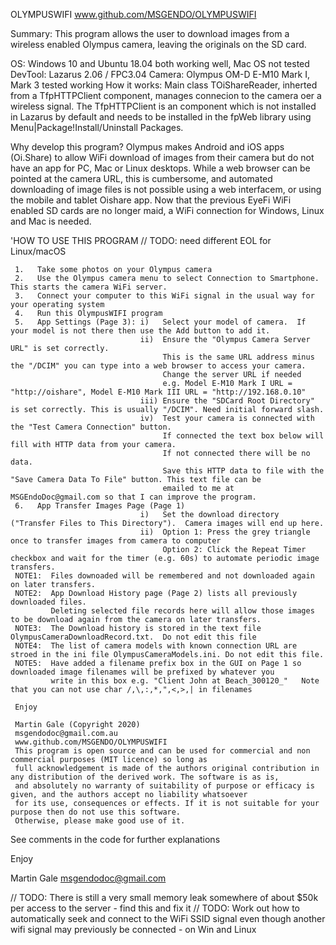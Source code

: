 OLYMPUSWIFI
www.github.com/MSGENDO/OLYMPUSWIFI

Summary: This program allows the user to download images from a wireless enabled Olympus camera, leaving the originals on the SD card.

  OS:      Windows 10 and Ubuntu 18.04 both working well, Mac OS not tested
  DevTool: Lazarus 2.06 / FPC3.04
  Camera: Olympus OM-D E-M10 Mark I, Mark 3 tested working
  How it works: Main class TOiShareReader, inherted from a TfpHTTPClient component, manages connecion to the camera oer a wireless signal.
                The TfpHTTPClient is an component which is not installed in Lazarus by default and needs to be installed in the fpWeb library
                using Menu|Package!Install/Uninstall Packages.

  Why develop this program?  Olympus makes Android and iOS apps (Oi.Share) to allow WiFi download of images from their camera but do
  not have an app for PC, Mac or Linux desktops. While a web browser can be pointed at the camera URL, this is cumbersome, and automated
  downloading of image files is not possible using a web interfacem, or using the mobile and tablet Oishare app.
  Now that the previous EyeFi WiFi enabled SD cards are no longer maid, a WiFi connection for Windows, Linux and Mac is needed.

  'HOW TO USE THIS PROGRAM  // TODO: need different EOL for Linux/macOS

     1.   Take some photos on your Olympus camera
     2.   Use the Olympus camera menu to select Connection to Smartphone.  This starts the camera WiFi server.
     3.   Connect your computer to this WiFi signal in the usual way for your operating system
     4.   Run this OlympusWIFI program
     5.   App Settings (Page 3): i)   Select your model of camera.  If your model is not there then use the Add button to add it.
                                 ii)  Ensure the "Olympus Camera Server URL" is set correctly.
                                      This is the same URL address minus the "/DCIM" you can type into a web browser to access your camera.
                                      Change the server URL if needed
                                      e.g. Model E-M10 Mark I URL = "http://oishare", Model E-M10 Mark III URL = "http://192.168.0.10"
                                 iii) Ensure the "SDCard Root Directory" is set correctly. This is usually "/DCIM". Need initial forward slash.
                                 iv)  Test your camera is connected with the "Test Camera Connection" button.
                                      If connected the text box below will fill with HTTP data from your camera.
                                      If not connected there will be no data.
                                      Save this HTTP data to file with the "Save Camera Data To File" button. This text file can be
                                      emailed to me at MSGEndoDoc@gmail.com so that I can improve the program.
     6.   App Transfer Images Page (Page 1)
                                 i)   Set the download directory ("Transfer Files to This Directory").  Camera images will end up here.
                                 ii)  Option 1: Press the grey triangle once to transfer images from camera to computer
                                      Option 2: Click the Repeat Timer checkbox and wait for the timer (e.g. 60s) to automate periodic image transfers.
     NOTE1:  Files downoaded will be remembered and not downloaded again on later transfers.
     NOTE2:  App Download History page (Page 2) lists all previously downloaded files.
             Deleting selected file records here will allow those images to be download again from the camera on later transfers.
     NOTE3:  The Download history is stored in the text file OlympusCameraDownloadRecord.txt.  Do not edit this file
     NOTE4:  The list of camera models with known connection URL are stroed in the ini file OlympusCameraModels.ini. Do not edit this file.
     NOTE5:  Have added a filename prefix box in the GUI on Page 1 so downloaded image filenames will be prefixed by whatever you 
             write in this box e.g. "Client John at Beach_300120_"   Note that you can not use char /,\,:,*,",<,>,| in filenames 

     Enjoy

     Martin Gale (Copyright 2020)
     msgendodoc@gmail.com.au
     www.github.com/MSGENDO/OLYMPUSWIFI
     This program is open source and can be used for commercial and non commercial purposes (MIT licence) so long as
     full acknowledgement is made of the authors original contribution in any distribution of the derived work. The software is as is,
     and absolutely no warranty of suitability of purpose or efficacy is given, and the authors accept no liability whatsoever
     for its use, consequences or effects. If it is not suitable for your purpose then do not use this software.
     Otherwise, please make good use of it.

See comments in the code for further explanations

Enjoy

Martin Gale
msgendodoc@gmail.com

// TODO: There is still a very small memory leak somewhere of about $50k per access to the server - find this and fix it
// TODO: Work out how to automatically seek and connect to the WiFi SSID signal even though another wifi signal may previously be connected - on Win and Linux
     